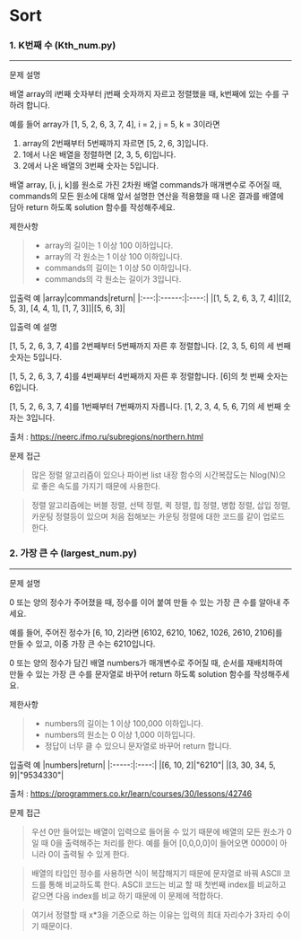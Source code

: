 # Sort
### 1. K번째 수 (Kth_num.py)
---
문제 설명

배열 array의 i번째 숫자부터 j번째 숫자까지 자르고 정렬했을 때, k번째에 있는 수를 구하려 합니다.

예를 들어 array가 [1, 5, 2, 6, 3, 7, 4], i = 2, j = 5, k = 3이라면

1. array의 2번째부터 5번째까지 자르면 [5, 2, 6, 3]입니다.
2. 1에서 나온 배열을 정렬하면 [2, 3, 5, 6]입니다.
3. 2에서 나온 배열의 3번째 숫자는 5입니다.

배열 array, [i, j, k]를 원소로 가진 2차원 배열 commands가 매개변수로 주어질 때, commands의 모든 원소에 대해 앞서 설명한 연산을 적용했을 때 나온 결과를 배열에 담아 return 하도록 solution 함수를 작성해주세요.

제한사항
> * array의 길이는 1 이상 100 이하입니다.
> * array의 각 원소는 1 이상 100 이하입니다.
> * commands의 길이는 1 이상 50 이하입니다.
> * commands의 각 원소는 길이가 3입니다.


입출력 예
|array|commands|return|
|:---:|:------:|:----:|
|[1, 5, 2, 6, 3, 7, 4]|[[2, 5, 3], [4, 4, 1], [1, 7, 3]]|[5, 6, 3]|

입출력 예 설명

[1, 5, 2, 6, 3, 7, 4]를 2번째부터 5번째까지 자른 후 정렬합니다. [2, 3, 5, 6]의 세 번째 숫자는 5입니다.

[1, 5, 2, 6, 3, 7, 4]를 4번째부터 4번째까지 자른 후 정렬합니다. [6]의 첫 번째 숫자는 6입니다.

[1, 5, 2, 6, 3, 7, 4]를 1번째부터 7번째까지 자릅니다. [1, 2, 3, 4, 5, 6, 7]의 세 번째 숫자는 3입니다.

출처 : https://neerc.ifmo.ru/subregions/northern.html

문제 접근
>많은 정렬 알고리즘이 있으나 파이썬 list 내장 함수의 시간복잡도는 Nlog(N)으로 좋은 속도를 가지기 때문에 사용한다.

>정렬 알고리즘에는 버블 정렬, 선택 정렬, 퀵 정렬, 힙 정렬, 병합 정렬, 삽입 정렬, 카운팅 정렬등이 있으며 처음 접해보는 카운팅 정렬에 대한 코드를 같이 업로드한다.


### 2. 가장 큰 수 (largest_num.py)
---
문제 설명

0 또는 양의 정수가 주어졌을 때, 정수를 이어 붙여 만들 수 있는 가장 큰 수를 알아내 주세요.

예를 들어, 주어진 정수가 [6, 10, 2]라면 [6102, 6210, 1062, 1026, 2610, 2106]를 만들 수 있고, 이중 가장 큰 수는 6210입니다.

0 또는 양의 정수가 담긴 배열 numbers가 매개변수로 주어질 때, 순서를 재배치하여 만들 수 있는 가장 큰 수를 문자열로 바꾸어 return 하도록 solution 함수를 작성해주세요.

제한사항
> * numbers의 길이는 1 이상 100,000 이하입니다.
> * numbers의 원소는 0 이상 1,000 이하입니다.
> * 정답이 너무 클 수 있으니 문자열로 바꾸어 return 합니다.

입출력 예
|numbers|return|
|:-----:|:----:|
|[6, 10, 2]|"6210"|
|[3, 30, 34, 5, 9]|"9534330"|

출처 : https://programmers.co.kr/learn/courses/30/lessons/42746

문제 접근
>우선 0만 들어있는 배열이 입력으로 들어올 수 있기 때문에 배열의 모든 원소가 0일 때 0을 출력해주는 처리를 한다. 예를 들어 [0,0,0,0]이 들어오면 0000이 아니라 0이 출력될 수 있게 한다.

>배열의 타입인 정수를 사용하면 식이 복잡해지기 때문에 문자열로 바꿔 ASCII 코드를 통해 비교하도록 한다. ASCII 코드는 비교 할 때 첫번째 index를 비교하고 같으면 다음 index를 비교 하기 때문에 이 문제에 적합하다.

>여기서 정렬할 때 x*3을 기준으로 하는 이유는 입력의 최대 자리수가 3자리 수이기 때문이다.